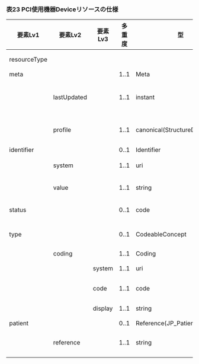 ### 表23 PCI使用機器Deviceリソースの仕様

| 要素Lv1 | 要素Lv2 | 要素Lv3 | 多重度 | 型 | 値 | 心カテレポートCDAとのマッピング<BR>(CD=ClinicalDocument) | 説明 |
|---|---|---|---|---|---|---|---|
| resourceType |  |  |  |  | "Device" |  | Deviceリソースであることを示す。 |
| meta |  |  | 1..1 | Meta |  |  |  |
|  | lastUpdated |  | 1..1 | instant | "2023-12-25T20:21:32+09:00" |  | 最終更新日時。YYYY-MM-DDThh:mm:ss.sss+zz:zz。値は例示。 |
|  | profile |  | 1..1 | canonical(StructureDefinition) | "http://jpfhir.jp/fhir/SEAMAT/StructureDefinition/J<BR>P_Device_PCI" |  | 本リソースのプロファイルを識別するURLを指定する。値は固定。 |
| identifier |  |  | 0..1 | Identifier |  |  | 使用機器のID |
|  | system |  | 1..1 | uri | "http://jpfhir.jp/fhir/core/IdSystem/resourceInsta<BR>nce-identifier" |  | 使用機器IDに対する名前空間識別子。固定値。 |
|  | value |  | 1..1 | string | "0009999992_20240115_LJCS-300R_20240117185921.0227<BR>990001.2024011417332568.2024011417332568_202401171<BR>85921000_-_1.61" |  | 使用機器IDの文字列。値は例示。 |
| status |  |  | 0..1 | code | active |  | 使用機器のレコードがアクティブかどうか。固定値。 |
| type |  |  | 0..1 | CodeableConcept |  |  | 使用機器の種別。PCI処置の81002-8<使用機器>の情報をセットする。 |
|  | coding |  | 1..1 | Coding |  |  |  |
|  |  | system | 1..1 | uri | "http://loinc.org" |  | LOINCコードを意味する固定値。 |
|  |  | code | 1..1 | code | "LA26041-6" |  | 使用機器を表すLOINCコード。値は例示。 |
|  |  | display | 1..1 | string | "バルーン" |  | 使用機器のLOINCコードに対する名称。値は例示。 |
| patient |  |  | 0..1 | Reference(JP_Patient_SEAMAT) |  |  |  |
|  | reference |  | 1..1 | string | "urn:uuid:77fbc1a7-8e7e-494c-9763-6545a73afcc4" |  | PatientリソースのfullUrl要素に指定されるUUIDを指定。値は例示。 |
